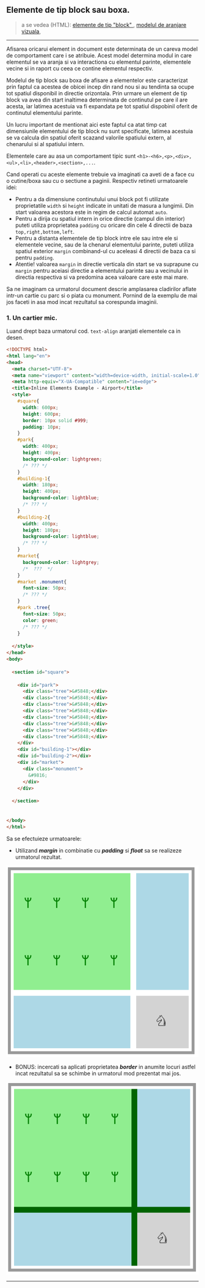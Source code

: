 ## Elemente de tip block sau boxa.

> a se vedea (HTML):
[elemente de tip "block" ](https://developer.mozilla.org/ro/docs/Web/HTML/Block-level_elements#Block-level_vs._inline),
[modelul de aranjare vizuala](https://html5book.ru/block-inline-elements/#part1),


---

Afisarea oricarui element in document este determinata de un careva model de comportament care i se atribuie. Acest model determina modul in care
elementul se va aranja si va interactiona cu elementul parinte, elementele vecine si in raport cu ceea ce contine elementul respectiv.

Modelul de tip block sau boxa de afisare a elementelor este caracterizat prin faptul ca acestea de obicei incep din rand nou si au tendinta sa ocupe tot spatiul disponibil in directie orizontala. Prin urmare un element de tip block va avea din start inaltimea determinata de continutul pe care il are acesta, iar latimea acestuia va fi expandata pe tot spatiul dispobinil oferit de continutul elementului parinte.

Un lucru important de mentionat aici este faptul ca atat timp cat dimensiunile elementului de tip block nu sunt specificate, latimea acestuia se va calcula din spatiul oferit scazand valorile spatiului extern, al chenarului si al spatiului intern.


Elementele care au asa un comportament tipic sunt ```<h1>-<h6>,<p>,<div>,<ul>,<li>,<header>,<section>,...```.

Cand operati cu aceste elemente trebuie va imaginati ca aveti de a face cu o cutine/boxa sau cu o sectiune a paginii. Respectiv retineti urmatoarele idei:
* Pentru a da dimensiune continutului unui block pot fi utilizate proprietatile ```width``` si ```height``` indicate in unitati de masura a lungimii. Din start valoarea acestora este in regim de calcul automat ```auto```.
* Pentru a dirija cu spatiul intern in orice directie (campul din interior) puteti utiliza proprietatea ```padding``` cu oricare din cele 4 directii de baza ```top,right,bottom,left```.
* Pentru a distanta elementele de tip block intre ele sau intre ele si elementele vecine, sau de la chenarul elementului parinte, puteti utiliza spatiul exterior ```margin``` combinand-ul cu aceleasi 4 directii de baza ca si pentru ```padding```.
* Atentie! valoarea ```margin``` in directie verticala din start se va suprapune cu ```margin``` pentru aceiasi directie a elementului parinte sau a vecinului in directia respectiva si va predomina acea valoare care este mai mare.


Sa ne imaginam ca urmatorul document descrie amplasarea cladirilor aflate intr-un cartie cu parc si o piata cu monument. Pornind de la exemplu de mai jos faceti in asa mod incat rezultatul sa corespunda imaginii.

### 1. Un cartier mic.
Luand drept baza urmatorul cod.
``` text-align ```  aranjati elementele ca in desen.

```html
<!DOCTYPE html>
<html lang="en">
<head>
  <meta charset="UTF-8">
  <meta name="viewport" content="width=device-width, initial-scale=1.0">
  <meta http-equiv="X-UA-Compatible" content="ie=edge">
  <title>Inline Elements Example - Airport</title>
  <style>
    #square{
      width: 600px;
      height: 600px;
      border: 10px solid #999;
      padding: 10px;
    }
    #park{
      width: 400px;
      height: 400px;
      background-color: lightgreen;
      /* ??? */
    }
    #building-1{
      width: 180px;
      height: 400px;
      background-color: lightblue;
      /* ??? */
    }
    #building-2{
      width: 400px;
      height: 180px;
      background-color: lightblue;
      /* ??? */
    }
    #market{
      background-color: lightgrey;
      /*  ???  */
    }
    #market .monument{
      font-size: 50px;
      /* ??? */
    }
    #park .tree{
      font-size: 50px;
      color: green;
      /* ??? */
    }

  </style>
</head>
<body>

  <section id="square">

    <div id="park">
      <div class="tree">&#5848;</div>
      <div class="tree">&#5848;</div>
      <div class="tree">&#5848;</div>
      <div class="tree">&#5848;</div>
      <div class="tree">&#5848;</div>
      <div class="tree">&#5848;</div>
      <div class="tree">&#5848;</div>
      <div class="tree">&#5848;</div>
    </div>
    <div id="building-1"></div>
    <div id="building-2"></div>
    <div id="market">
      <div class="monument">
        &#9816;
      </div>
    </div>

  </section>


</body>
</html>


```


Sa se efectuieze urmatoarele:
  * Utilizand ***margin*** in combinatie cu ***padding*** si ***float*** sa se realizeze urmatorul rezultat.

  ![square](city-1.png)


  * BONUS: incercati sa aplicati proprietatea ***border*** in anumite locuri astfel incat rezultatul sa se schimbe in urmatorul mod prezentat mai jos.

  ![square](city-2.png)

---
